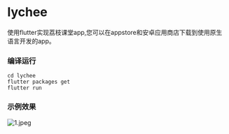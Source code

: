 # lychee

使用flutter实现荔枝课堂app,您可以在appstore和安卓应用商店下载到使用原生语言开发的app。

### 编译运行
```
cd lychee
flutter packages get
flutter run
```

### 示例效果

![1.jpeg](https://github.com/zhaochengxiang/flutter_lychee/效果图/1.jpeg)
